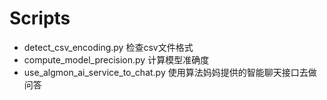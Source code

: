 # Scripts
* detect_csv_encoding.py 检查csv文件格式
* compute_model_precision.py 计算模型准确度
* use_algmon_ai_service_to_chat.py 使用算法妈妈提供的智能聊天接口去做问答